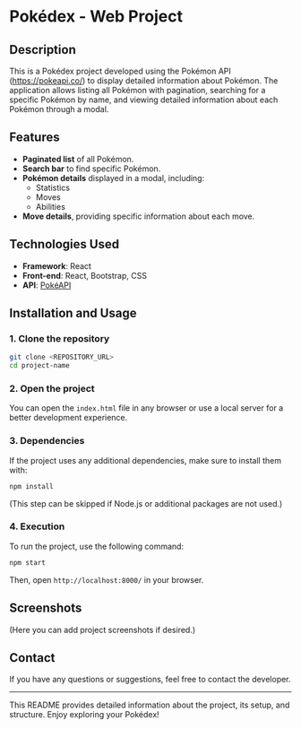 # Pokédex - Web Project

## Description
This is a Pokédex project developed using the Pokémon API (https://pokeapi.co/) to display detailed information about Pokémon. The application allows listing all Pokémon with pagination, searching for a specific Pokémon by name, and viewing detailed information about each Pokémon through a modal.

## Features
- **Paginated list** of all Pokémon.
- **Search bar** to find specific Pokémon.
- **Pokémon details** displayed in a modal, including:
  - Statistics
  - Moves
  - Abilities
- **Move details**, providing specific information about each move.

## Technologies Used
- **Framework**: React
- **Front-end**: React, Bootstrap, CSS
- **API**: [PokéAPI](https://pokeapi.co/)

## Installation and Usage

### 1. Clone the repository
```bash
git clone <REPOSITORY_URL>
cd project-name
```

### 2. Open the project
You can open the `index.html` file in any browser or use a local server for a better development experience.

### 3. Dependencies
If the project uses any additional dependencies, make sure to install them with:
```bash
npm install
```
(This step can be skipped if Node.js or additional packages are not used.)

### 4. Execution
To run the project, use the following command:
```bash
npm start
```
Then, open `http://localhost:8000/` in your browser.

## Screenshots
(Here you can add project screenshots if desired.)

## Contact
If you have any questions or suggestions, feel free to contact the developer.

---

This README provides detailed information about the project, its setup, and structure. Enjoy exploring your Pokédex!
